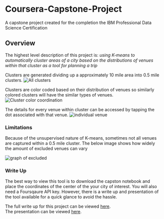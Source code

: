 # Coursera-Capstone-Project
A capstone project created for the completion the IBM Professional Data Science Certification


## Overview
The highest level description of this project is: _using K-means to automatically cluster areas of a city based on the distributions of venues within that cluster as a tool for planning a trip_

Clusters are generated dividing up a approximately 10 mile area into 0.5 mile clusters.
![All clusters](https://github.com/dalcantara7/Coursera-Capstone-Project/blob/master/images/high%20level.png)

Clusters are color coded based on their distribution of venues so similarly colored clusters will have the similar types of venues.  
![Cluster color coordination](https://github.com/dalcantara7/Coursera-Capstone-Project/blob/master/images/multiple%20clusters.png)

The details for every venue within cluster can be accessed by tapping the dot associated with that venue.
![individual venue](https://github.com/dalcantara7/Coursera-Capstone-Project/blob/master/images/details.png)


### Limitations
Because of the unsupervised nature of K-means, sometimes not all venues are captured within a 0.5 mile cluster. The below image shows how widely the amount of excluded venues can vary

![graph of excluded](https://github.com/dalcantara7/Coursera-Capstone-Project/blob/master/images/exluded%20graph.png)

### Write Up
The best way to view this tool is to download the capston notebook and place the coordinates of the center of the your city of interest. You will also need a Foursqaure API key. However, there is a write up and presentation of the tool available for a quick glance to avoid the hassle.

The full write up for this project can be viewed [here](https://github.com/dalcantara7/Coursera-Capstone-Project/blob/master/Write%20Ups/Coursera%20Final%20Project%20Write%20Up.pdf).  
The presentation can be viewed [here](https://github.com/dalcantara7/Coursera-Capstone-Project/blob/master/Write%20Ups/Coursera%20Capstone%20Presentation.pptx).


